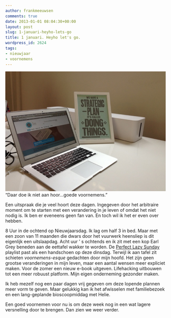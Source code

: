 ```yaml
---
author: frankmeeuwsen
comments: true
date: 2013-01-01 08:04:30+00:00
layout: post
slug: 1-januari-heyho-lets-go
title: 1 januari. Heyho let's go.
wordpress_id: 2624
tags:
- nieuwjaar
- voornemens
---
```


![scaled.IMG_1115](../images/uploadimages/scaled.IMG_1115.jpg)“Daar doe ik niet aan hoor…goede voornemens.”

Een uitspraak die je veel hoort deze dagen. Ingegeven door het arbitraire moment om te starten met een verandering in je leven of omdat het niet nodig is. Ik ben er eveneens geen fan van. En toch wil ik het er even over hebben.

8 Uur in de ochtend op Nieuwjaarsdag. Ik lag om half 3 in bed. Maar met een zoon van 11 maanden die dwars door het vuurwerk heensliep is dit eigenlijk een uitslaapdag. Acht uur ’ s ochtends en ik zit met een kop Earl Grey beneden aan de eettafel wakker te worden. De [Perfect Lazy Sunday](http://eerstehulpbijplaatopnamen.blogspot.nl/2012/04/perfect-lazy-sunday-according-to.html) playlist past als een handschoen op deze dinsdag. Terwijl ik aan tafel zit schieten _voornemens-esque_ gedachten door mijn hoofd. Het zijn geen grootse veranderingen in mijn leven, maar een aantal wensen meer expliciet maken. Voor de zomer een nieuw e-book uitgeven. Lifehacking uitbouwen tot een meer robuust platform. Mijn eigen onderneming gezonder maken.

Ik heb mezelf nog een paar dagen vrij gegeven om deze lopende plannen meer vorm te geven. Maar gelukkig kan ik het afwisselen met familiebezoek en een lang-geplande bioscoopmiddag met Helie.

Een goed voornemen voor nu is om deze week nog in een wat lagere versnelling door te brengen. Dan zien we weer verder.
